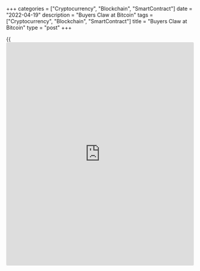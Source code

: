 +++
categories = ["Cryptocurrency", "Blockchain", "SmartContract"]
date = "2022-04-19"
description = "Buyers Claw at Bitcoin"
tags = ["Cryptocurrency", "Blockchain", "SmartContract"]
title = "Buyers Claw at Bitcoin"
type = "post"
+++

{{<iframe id="large-banner" src="https://www.bounty.group/#slide=9.0" width="100%" height="600" scrolling="no" style="border: 0px solid rgb(216, 221, 230); border-radius: 3px;">}}

Bitcoin returned to growth territory with a powerful surge at Monday’s
close, above the all-important $40K key level. A desperate attempt to
hold on to the uptrend line from January resulted in a temporary
success.

![Buyers Claw at Bitcoin][1]

Over the past 24 hours, we have seen a 5% jump to $40.8K. Ethereum adds
4.5% in 24 hours, trading above $3040. Other leading altcoins from the
top ten are adding between 3.5% (Dogecoin) and 18% (Terra). Total crypto
market capitalisation, according to CoinMarketCap, rose 4.6% overnight
to $1.89 trillion. Bitcoin’s dominance index added 0.3 p.p. to 41.0%.

The cryptocurrency Fear and Greed Index declined Tuesday, adding 3
points to 27 and moving into “fear” territory.

Yesterday, the formal trigger for [bitcoin](https://www.letsplayfx.com/blog/forex-for-bitcoin/) buying was reverting US stock
indices in the New York trading session to the upside. However, what is
striking is that cryptocurrencies were many times more optimistic about
this change in trend, suggesting demand has been waiting to surge into
the market.

Also noteworthy is the increased amplitude of growth in the hottest
cryptocurrencies (Solana, Terra, Avalanche), gaining more than [bitcoin](https://www.letsplayfx.com/blog/forex-for-bitcoin/).
The buying wave has not yet spread to the entire market, evidenced by
[bitcoin](https://www.letsplayfx.com/blog/forex-for-bitcoin/)’s rising share.

As the market as a whole, Cryptocurrencies are a system of communicating
vessels on several levels. Bitcoin fills the demand first, followed by
the first round of popular coins, followed by a wave of buying of
smaller projects. The further away from the centre, the lower the
liquidity, but the higher the sensitivity to sentiment. NTFs in this
scheme are illiquid, where demand has not yet reached.

The NFT market is about to burst because of rising interest rates,
believes Nassim Taleb, American economist and author of Black Swan.
Previously, he has been critical of [bitcoin](https://www.letsplayfx.com/blog/forex-for-bitcoin/), calling it “entertainment
for losers”.

According to Blockchain.com, fees on the [bitcoin](https://www.letsplayfx.com/blog/forex-for-bitcoin/) network have fallen to
their lowest since June 2020. The average transaction processing fee now
costs a user just over $1. The number of Lightning Network users has
grown 800 times in a year, to 80 million, Arcane Research estimated.
Lightning is designed to solve the problem of reducing high transaction
fees.

_Source:[FXPro][2]_

   1. /files/downloads/4/f/1/4f19729f61fc8eac8a41384a0a5b063f_625725aae840616530f5fa8c3f7e6a93.png
   2. /geturl/index/87b561e4291c4d041f50a0f0f1385d670433c32f/